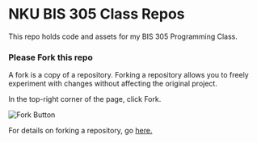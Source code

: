 # NKU BIS 305 Class Repos
This repo holds code and assets for my BIS 305 Programming Class.

### Please Fork this repo
A fork is a copy of a repository. Forking a repository allows you to freely experiment with changes without affecting the original project. 

In the top-right corner of the page, click Fork.

![Fork Button](https://github.com/m2web/nku305/blob/master/images/ForkButton.PNG?raw=true)

For details on forking a repository, go [here.](https://docs.github.com/en/github/getting-started-with-github/fork-a-repo)
